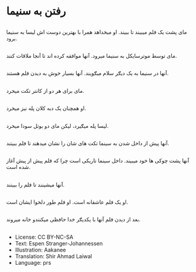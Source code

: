 # رفتن به سنيما

##
مای پشت یک فلم میبيند تا ببيند. او ميخداهد همرا با بهترین دوست اش ليسا به سنيما برود.

##
مای توسط موترسايکل به سنيما ميرود. آنها موافقه کرده اند تا آنجا ملاقات کنند.

##
آنها در سنيما به يک ديګر سلام ميګويند. آنها بسيار خوش به ديدن فلم هستند.

##
مای برای هر دو از کانتر تکت ميخرد.

##
او همچنان يک دبه کلان پله نيز ميخرد.

##
ليسا پله ميګيرد، ليکن مای دو بوتل سودا ميخرد.

##
آنها پيش از داخل شدن به سينما تکت های شان را نشان ميدهند تا فلم ببينند.

##
آنها پشت چوکی ها خود ميبيند. داخل سينما تاریکی است چرا که فلم پيش از پيش آغاز شده است.

##
آنها ميشينند تا فلم را ببينند.

##
او يک فلم عاشقانه است. او فلم طور دلخوا ايشان است.

##
بعد از ديدن فلم آنها با يکديګر خدا حافظی میکنند‌و خانه ميروند.

##
* License: CC BY-NC-SA
* Text: Espen Stranger-Johannessen
* Illustration: Aakanee
* Translation: Shir Ahmad Laiwal
* Language: prs
